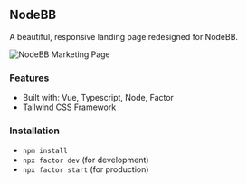 ## NodeBB

A beautiful, responsive landing page redesigned for NodeBB.

![NodeBB Marketing Page](https://i.imgur.com/KN8HAQP.jpg)

### Features

- Built with: Vue, Typescript, Node, Factor
- Tailwind CSS Framework

### Installation

- `npm install`
- `npx factor dev` (for development)
- `npx factor start` (for production)

